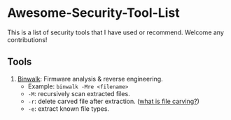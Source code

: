 # Awesome-Security-Tool-List

This is a list of security tools that I have used or recommend. Welcome any contributions!

## Tools

1. [Binwalk](https://github.com/ReFirmLabs/binwalk): Firmware analysis & reverse engineering.
   - Example: `binwalk -Mre <filename>`
   - `-M`: recursively scan extracted files.
   - `-r`: delete carved file after extraction. ([what is file carving?](https://resources.infosecinstitute.com/file-carving/#gref))
   - `-e`: extract known file types.
